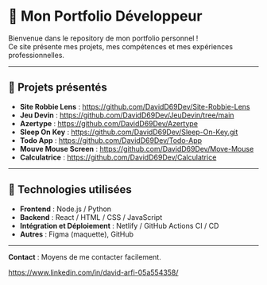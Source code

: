 # 🌟 Mon Portfolio Développeur

Bienvenue dans le repository de mon portfolio personnel !  
Ce site présente mes projets, mes compétences et mes expériences professionnelles.

---

## 🧩 Projets présentés

- **Site Robbie Lens** : https://github.com/DavidD69Dev/Site-Robbie-Lens
- **Jeu Devin** : https://github.com/DavidD69Dev/JeuDevin/tree/main
- **Azertype** : https://github.com/DavidD69Dev/Azertype  
- **Sleep On Key** : https://github.com/DavidD69Dev/Sleep-On-Key.git
- **Todo App** : https://github.com/DavidD69Dev/Todo-App
- **Mouve Mouse Screen** : https://github.com/DavidD69Dev/Move-Mouse
- **Calculatrice** : https://github.com/DavidD69Dev/Calculatrice

---

## 🚀 Technologies utilisées

- **Frontend** : Node.js / Python 
- **Backend** : React / HTML / CSS / JavaScript   
- **Intégration et Déploiement** : Netlify / GitHub Actions CI / CD
- **Autres** : Figma (maquette), GitHub 

---

**Contact** : Moyens de me contacter facilement.

https://www.linkedin.com/in/david-arfi-05a554358/
